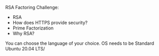 RSA Factoring Challenge:
 - RSA
 - How does HTTPS provide security?
 - Prime Factorization
 - Why RSA?

You can choose the language of your choice.
OS needs to be Standard Ubuntu 20.04 LTS/

